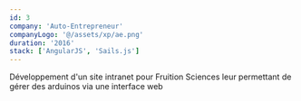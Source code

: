```yaml
---
id: 3
company: 'Auto-Entrepreneur'
companyLogo: '@/assets/xp/ae.png'
duration: '2016'
stack: ['AngularJS', 'Sails.js']
---
```


Développement d'un site intranet pour Fruition Sciences leur permettant de gérer des arduinos via une interface web
